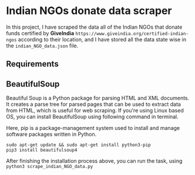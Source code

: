 # Indian NGOs donate data scraper

In this project, I have scraped the data all of the Indian NGOs that donate funds certified by **GiveIndia** 
`https://www.giveindia.org/certified-indian-ngos` according to their location, and I have stored all the data state wise in the `indian_NGO_data.json` file.

## Requirements

## BeautifulSoup

Beautiful Soup is a Python package for parsing HTML and XML documents. It creates a parse tree for parsed pages that can be used to extract data from HTML, which is useful for web scraping. If you're using Linux based OS, you can install BeautifulSoup using following command in terminal.

Here, pip is a package-management system used to install and manage software packages written in Python.

```
sudo apt-get update && sudo apt-get install python3-pip
pip3 install beautifulsoup4
```
After finishing the installation process above, you can run the task, using `python3 scrape_indian_NGO_data.py`
